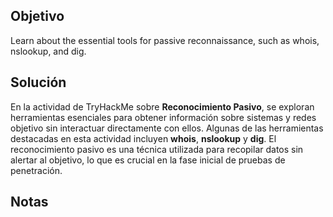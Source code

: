 

## Objetivo 
Learn about the essential tools for passive reconnaissance, such as whois, nslookup, and dig.

## Solución
En la actividad de TryHackMe sobre **Reconocimiento Pasivo**, se exploran herramientas esenciales para obtener información sobre sistemas y redes objetivo sin interactuar directamente con ellos. Algunas de las herramientas destacadas en esta actividad incluyen **whois**, **nslookup** y **dig**. El reconocimiento pasivo es una técnica utilizada para recopilar datos sin alertar al objetivo, lo que es crucial en la fase inicial de pruebas de penetración.
## Notas
